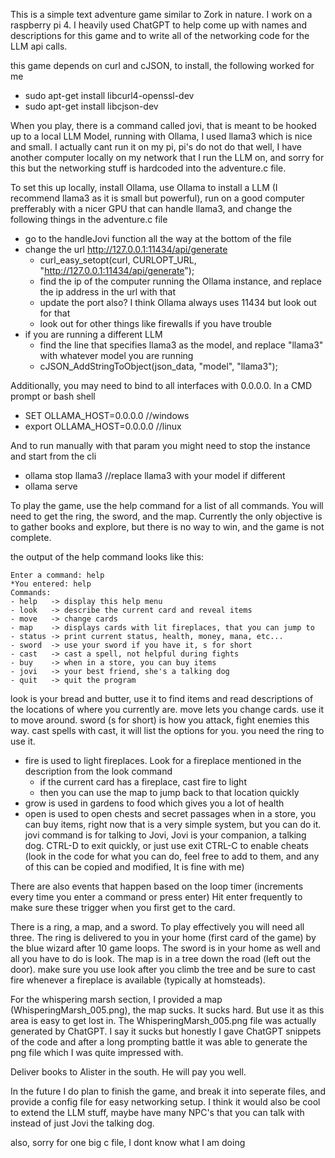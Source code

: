 This is a simple text adventure game similar to Zork in nature.
I work on a raspberry pi 4.
I heavily used ChatGPT to help come up with names and descriptions for this game and to write all of the networking code for the LLM api calls.

this game depends on curl and cJSON, to install, the following worked for me
 - sudo apt-get install libcurl4-openssl-dev
 - sudo apt-get install libcjson-dev

When you play, there is a command called jovi, that is meant to be hooked up to a local LLM Model,
running with Ollama, I used llama3 which is nice and small. I actually cant run it on my pi,
pi's do not do that well, I have another computer locally on my network that I run the LLM on,
and sorry for this but the networking stuff is hardcoded into the adventure.c file.

To set this up locally, install Ollama, use Ollama to install a LLM (I recommend llama3 as it is small but powerful), 
run on a good computer prefferably with a nicer GPU that can handle llama3,
and change the following things in the adventure.c file
 - go to the handleJovi function all the way at the bottom of the file
 - change the url http://127.0.0.1:11434/api/generate
   - curl_easy_setopt(curl, CURLOPT_URL, "http://127.0.0.1:11434/api/generate");
   - find the ip of the computer running the Ollama instance, and replace the ip address in the url with that
   - update the port also? I think Ollama always uses 11434 but look out for that
   - look out for other things like firewalls if you have trouble
 - if you are running a different LLM
   - find the line that specifies llama3 as the model, and replace "llama3" with whatever model you are running
   - cJSON_AddStringToObject(json_data, "model", "llama3");

Additionally, you may need to bind to all interfaces with 0.0.0.0.
In a CMD prompt or bash shell
 - SET OLLAMA_HOST=0.0.0.0 //windows
 - export OLLAMA_HOST=0.0.0.0 //linux

And to run manually with that param you might need to stop the instance and start from the cli
 - ollama stop llama3 //replace llama3 with your model if different
 - ollama serve

To play the game, use the help command for a list of all commands.
You will need to get the ring, the sword, and the map.
Currently the only objective is to gather books and explore, but there is no way to win,
and the game is not complete.

the output of the help command looks like this:

  ```
  Enter a command: help
  *You entered: help
  Commands:
  - help   -> display this help menu
  - look   -> describe the current card and reveal items
  - move   -> change cards
  - map    -> displays cards with lit fireplaces, that you can jump to
  - status -> print current status, health, money, mana, etc...
  - sword  -> use your sword if you have it, s for short
  - cast   -> cast a spell, not helpful during fights
  - buy    -> when in a store, you can buy items
  - jovi   -> your best friend, she's a talking dog
  - quit   -> quit the program
  ```

 look is your bread and butter, use it to find items and read descriptions of the locations of where you currently are.
 move lets you change cards. use it to move around.
 sword (s for short) is how you attack, fight enemies this way.
 cast spells with cast, it will list the options for you. you need the ring to use it.
  - fire is used to light fireplaces. Look for a fireplace mentioned in the description from the look command
    - if the current card has a fireplace, cast fire to light
    - then you can use the map to jump back to that location quickly
  - grow is used in gardens to food which gives you a lot of health
  - open is used to open chests and secret passages
 when in a store, you can buy items, right now that is a very simple system, but you can do it.
 jovi command is for talking to Jovi, Jovi is your companion, a talking dog.
 CTRL-D to exit quickly, or just use exit
 CTRL-C to enable cheats (look in the code for what you can do, feel free to add to them, and any of this can be copied and modified, It is fine with me)

There are also events that happen based on the loop timer (increments every time you enter a command or press enter)
Hit enter frequently to make sure these trigger when you first get to the card.

There is a ring, a map, and a sword. To play effectively you will need all three. The ring is delivered to you in your home (first card of the game) by the blue wizard after 10 game loops. The sword is in your home as well and all you have to do is look. The map is in a tree down the road (left out the door). make sure you use look after you climb the tree and be sure to cast fire whenever a fireplace is available (typically at homsteads).

For the whispering marsh section, I provided a map (WhisperingMarsh_005.png), the map sucks. 
It sucks hard. But use it as this area is easy to get lost in.
The WhisperingMarsh_005.png file was actually generated by ChatGPT. I say it sucks but honestly I gave ChatGPT snippets of the code
and after a long prompting battle it was able to generate the png file which I was quite impressed with.

Deliver books to Alister in the south. He will pay you well.

In the future I do plan to finish the game, and break it into seperate files, and provide a config file for easy networking setup.
I think it would also be cool to extend the LLM stuff, maybe have many NPC's that you can talk with instead of just Jovi the talking dog.

also, sorry for one big c file, I dont know what I am doing
